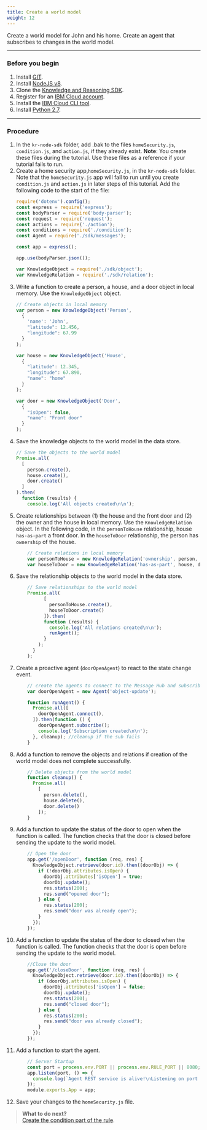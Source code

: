 ```yaml
---
title: Create a world model
weight: 12
---
```


Create a world model for John and his home.  Create an agent that subscribes to changes in the world model.

---
### Before you begin

1. Install [GIT](https://git-scm.com/downloads).
2. Install [NodeJS v8](https://nodejs.org/dist/v8.9.1/).
3. Clone the [Knowledge and Reasoning SDK](https://github.com/Watson-Personal-Assistant/kr-node-sdk).
4. Register for an [IBM Cloud account](https://www.ibm.com/account/us-en/signup/register.html).
5. Install the [IBM Cloud CLI tool](https://console.bluemix.net/docs/cli/index.html#cli).
6. Install [Python 2.7](https://www.python.org/download/releases/2.7/).

---
### Procedure 

1. In the `kr-node-sdk` folder, add .bak to the files `homeSecurity.js`, `condition.js`, and `action.js`, if they already exist.  **Note**: You create these files during the tutorial.  Use these files as a reference if your tutorial fails to run.
2. Create a home security app,`homeSecurity.js`, in the `kr-node-sdk` folder.  Note that the `homeSecurity.js` app will fail to run until you create `condition.js` and `action.js` in later steps of this tutorial. Add the following code to the start of the file:
    ```javascript
    require('dotenv').config();
    const express = require('express');
    const bodyParser = require('body-parser');
    const request = require('request');
    const actions = require('./action');
    const conditions = require('./condition');
    const Agent = require('./sdk/messages');

    const app = express();

    app.use(bodyParser.json());

    var KnowledgeObject = require('./sdk/object');
    var KnowledgeRelation = require('./sdk/relation');
    ``` 
3. Write a function to create a person, a house, and a door object in local memory. Use the `KnowledgeObject` object.
    ```javascript
    // Create objects in local memory
    var person = new KnowledgeObject('Person',
      {
        'name': 'John',
        "latitude": 12.456,
        "longitude": 67.99
      }
    );

    var house = new KnowledgeObject('House',
      {
        "latitude": 12.345,
        "longitude": 67.890,
        "name": "home"
      }
    );

    var door = new KnowledgeObject('Door',
      {
        "isOpen": false,
        "name": "Front door"
      }
    );
    ```
4. Save the knowledge objects to the world model in the data store.
    ```javascript
    // Save the objects to the world model
    Promise.all(
      [
        person.create(),
        house.create(),
        door.create()
      ]
    ).then(
      function (results) {
        console.log('All objects created\n\n');

    ```
5.  Create relationships between (1) the house and the front door and (2) the owner and the house in local memory. Use the `KnowledgeRelation` object. In the following code, in the `personToHouse` relationship, house `has-as-part` a front door. In the `houseToDoor` relationship, the person has `ownership` of the house.
    ```javascript
        // Create relations in local memory
        var personToHouse = new KnowledgeRelation('ownership', person, house);
        var houseToDoor = new KnowledgeRelation('has-as-part', house, door);
    ```
6.  Save the relationship objects to the world model in the data store.
    ```javascript
        // Save relationships to the world model
        Promise.all(
              [
                personToHouse.create(),
                houseToDoor.create()
              ]).then(
              function (results) {
                console.log('All relations created\n\n');
                runAgent();
              }
            );
          }
        );
    ```
7. Create a proactive agent (`doorOpenAgent`) to react to the state change event.
    ```javascript
        // create the agents to connect to the Message Hub and subscribe to object update events.
        var doorOpenAgent = new Agent('object-update');

        function runAgent() {
          Promise.all([
            doorOpenAgent.connect(),
          ]).then(function () {
            doorOpenAgent.subscribe();
            console.log('Subscription created\n\n');
          }, cleanup); //cleanup if the sub fails
        }
    ```
8.  Add a function to remove the objects and relations if creation of the world model does not complete successfully.
    ```javascript
        // Delete objects from the world model
        function cleanup() {
          Promise.all(
            [
              person.delete(),
              house.delete(),
              door.delete()
            ]);
        }

    ```
9.  Add a function to update the status of the door to open when the function is called.  The function checks that the door is closed before sending the update to the world model.
    ```Javascript
        // Open the door
        app.get('/openDoor', function (req, res) {
          KnowledgeObject.retrieve(door.id).then((doorObj) => {
            if (!doorObj.attributes.isOpen) {
              doorObj.attributes['isOpen'] = true;
              doorObj.update();
              res.status(200);
              res.send("opened door");
            } else {
              res.status(200);
              res.send("door was already open");
            }
          });
        });

    ```
10. Add a function to update the status of the door to closed when the function is called.  The function checks that the door is open before sending the update to the world model.
    ```javascript
        //Close the door
        app.get('/closeDoor', function (req, res) {
          KnowledgeObject.retrieve(door.id).then((doorObj) => {
            if (doorObj.attributes.isOpen) {
              doorObj.attributes['isOpen'] = false;
              doorObj.update();
              res.status(200);
              res.send("closed door");
            } else {
              res.status(200);
              res.send("door was already closed");
            }
          });
        });

    ```
11. Add a function to start the agent.
    ```javascript
        // Server Startup
        const port = process.env.PORT || process.env.RULE_PORT || 8080;
        app.listen(port, () => {
          console.log(`Agent REST service is alive!\nListening on port ${port}\n\n`)
        });
        module.exports.App = app;

    ```
12. Save your changes to the `homeSecurity.js` file.

> **What to do next?**<br/>
[Create the condition part of the rule]({{site.baseurl}}/knowledge/create-condition-function).
